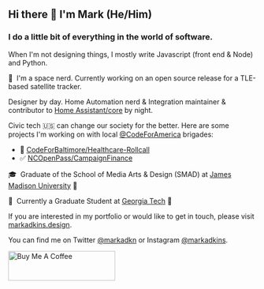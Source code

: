 ## Hi there 👋 I'm Mark (He/Him)
### I do a little bit of everything in the world of software.
When I'm not designing things, I mostly write Javascript (front end & Node) and Python.

🔭&nbsp;&nbsp;I'm a space nerd.  Currently working on an open source release for a TLE-based satellite tracker.

Designer by day.  Home Automation nerd & Integration maintainer & contributor to [Home Assistant/core](https://github.com/home-assistant/core/) by night.

Civic tech 🇺🇸 can change our society for the better.  Here are some projects I'm working on with local [@CodeForAmerica](https://github.com/codeforamerica) brigades:
- 🏥 [CodeForBaltimore/Healthcare-Rollcall](https://github.com/CodeForBaltimore/Healthcare-Rollcall)
- ✅ [NCOpenPass/CampaignFinance](https://github.com/ncopenpass/CampaignFinance)

🎓&nbsp;&nbsp;Graduate of the School of Media Arts & Design (SMAD) at [James Madison University](https://twitter.com/JMU) 🐶

🏫&nbsp;&nbsp;Currently a Graduate Student at [Georgia Tech](https://twitter.com/GeorgiaTech) 🐝

If you are interested in my portfolio or would like to get in touch, please visit [markadkins.design](https://markadkins.design).

You can find me on Twitter [@markadkn](https://twitter.com/markadkn) or Instagram [@markadkins](https://instagram.com/markadkins).

<img style="visibility: hidden; display: none; width:0px;height: 0px;" src="https://profile-counter.glitch.me/funkybunch/count.svg" alt="hit counter" align="center" width="0" height="0">

<a href="https://www.buymeacoffee.com/madkins" target="_blank"><img src="https://cdn.buymeacoffee.com/buttons/v2/default-yellow.png" alt="Buy Me A Coffee" style="height: 60px !important;width: 217px !important;" ></a>
